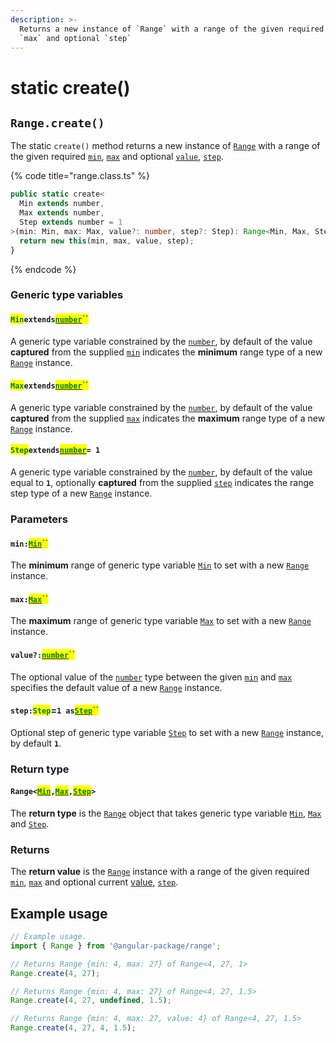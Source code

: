 ```yaml
---
description: >-
  Returns a new instance of `Range` with a range of the given required `min`,
  `max` and optional `step`
---
```


# static create()

## `Range.create()`

The static `create()` method returns a new instance of [`Range`](broken-reference) with a range of the given required [`min`](static-create.md#min-min), [`max`](static-create.md#max-max) and optional [`value`](static-create.md#value-number), [`step`](static-create.md#step-step).

{% code title="range.class.ts" %}
```typescript
public static create<
  Min extends number,
  Max extends number,
  Step extends number = 1
>(min: Min, max: Max, value?: number, step?: Step): Range<Min, Max, Step> {
  return new this(min, max, value, step);
}
```
{% endcode %}

### Generic type variables

#### <mark style="color:green;">`Min`</mark>`extends`[<mark style="color:green;">`number`</mark>](https://www.typescriptlang.org/docs/handbook/basic-types.html#number)<mark style="color:green;">``</mark>

A generic type variable constrained by the [`number`](https://www.typescriptlang.org/docs/handbook/basic-types.html#number), by default of the value **captured** from the supplied [`min`](static-create.md#min-min) indicates the **minimum** range type of a new [`Range`](broken-reference) instance.

#### <mark style="color:green;">`Max`</mark>`extends`[<mark style="color:green;">`number`</mark>](https://www.typescriptlang.org/docs/handbook/basic-types.html#number)<mark style="color:green;">``</mark>

A generic type variable constrained by the [`number`](https://www.typescriptlang.org/docs/handbook/basic-types.html#number), by default of the value **captured** from the supplied [`max`](static-create.md#max-max) indicates the **maximum** range type of a new [`Range`](broken-reference) instance.

#### <mark style="color:green;">`Step`</mark>`extends`[<mark style="color:green;">`number`</mark>](https://www.typescriptlang.org/docs/handbook/basic-types.html#number)`= 1`

A generic type variable constrained by the [`number`](https://www.typescriptlang.org/docs/handbook/basic-types.html#number), by default of the value equal to **`1`**, optionally **captured** from the supplied [`step`](static-create.md#step-step) indicates the range step type of a new [`Range`](broken-reference) instance.

### Parameters

#### `min:`[<mark style="color:green;">`Min`</mark>](static-create.md#minextendsnumber)<mark style="color:green;">``</mark>

The **minimum** range of generic type variable [`Min`](static-create.md#minextendsnumber) to set with a new [`Range`](broken-reference) instance.

#### `max:`[<mark style="color:green;">`Max`</mark>](static-create.md#maxextendsnumber)<mark style="color:green;">``</mark>

The **maximum** range of generic type variable [`Max`](static-create.md#maxextendsnumber) to set with a new [`Range`](broken-reference) instance.

#### `value?:`[<mark style="color:green;">`number`</mark>](https://www.typescriptlang.org/docs/handbook/basic-types.html#number)<mark style="color:green;">``</mark>

The optional value of the [`number`](https://developer.mozilla.org/en-US/docs/Web/JavaScript/Reference/Global\_Objects/Number) type between the given [`min`](static-create.md#min-min) and [`max`](static-create.md#max-max) specifies the default value of a new [`Range`](broken-reference) instance.

#### `step:`<mark style="color:green;">`Step`</mark>=`1 as`[<mark style="color:green;">`Step`</mark>](../g-generic-type-variables.md#range-less-than-min-max-step-greater-than-2)<mark style="color:green;">``</mark>

Optional step of generic type variable [`Step`](static-create.md#stepextendsnumber-1) to set with a new [`Range`](broken-reference) instance, by default **`1`**.

### Return type

#### `Range<`[<mark style="color:green;">`Min`</mark>](static-create.md#minextendsnumber)`,`[<mark style="color:green;">`Max`</mark>](static-create.md#maxextendsnumber)`,`[<mark style="color:green;">`Step`</mark>](static-create.md#stepextendsnumber-1)`>`

The **return type** is the [`Range`](broken-reference) object that takes generic type variable [`Min`](static-create.md#minextendsnumber), [`Max`](static-create.md#maxextendsnumber) and [`Step`](static-create.md#stepextendsnumber-1).

### Returns

The **return value** is the [`Range`](broken-reference) instance with a range of the given required [`min`](static-create.md#min-min), [`max`](static-create.md#max-max) and optional current [value](static-create.md#value-number), [`step`](static-create.md#step-step).

## Example usage

```typescript
// Example usage.
import { Range } from '@angular-package/range';

// Returns Range {min: 4, max: 27} of Range<4, 27, 1>
Range.create(4, 27);

// Returns Range {min: 4, max: 27} of Range<4, 27, 1.5>
Range.create(4, 27, undefined, 1.5);

// Returns Range {min: 4, max: 27, value: 4} of Range<4, 27, 1.5>
Range.create(4, 27, 4, 1.5);
```
